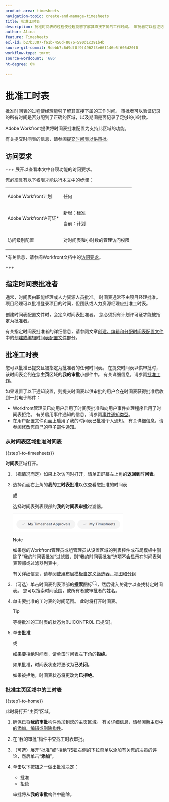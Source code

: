 ```yaml
---
product-area: timesheets
navigation-topic: create-and-manage-timesheets
title: 批准工时表
description: 批准时间表的过程使经理能够了解其直接下属的工作时间。 审批者可以验证记录的所有时间是否分配到了正确的区域，以及期间是否记录了足够的小时数。
author: Alina
feature: Timesheets
exl-id: b27b3307-f61b-456d-8076-590d1c391b4b
source-git-commit: 9debb7c6d9df0f9f4962f3e66f146e5f605d20f0
workflow-type: tm+mt
source-wordcount: '686'
ht-degree: 0%

---
```


# 批准工时表

<!--Audited: 8/2024-->

批准时间表的过程使经理能够了解其直接下属的工作时间。 审批者可以验证记录的所有时间是否分配到了正确的区域，以及期间是否记录了足够的小时数。

Adobe Workfront提供将时间表批准配置为支持此区域的功能。

有关提交时间表的信息，请参阅[提交时间表以供审批](../../timesheets/create-and-manage-timesheets/submit-timesheet-for-approval.md)。

## 访问要求

+++ 展开以查看本文中各项功能的访问要求。

您必须具有以下权限才能执行本文中的步骤：

<table style="table-layout:auto"> 
 <col> 
 </col> 
 <col> 
 </col> 
 <tbody> 
  <tr> 
   <td role="rowheader"><p>Adobe Workfront计划</p></td> 
   <td> <p>任何</p> </td> 
  </tr> 
  <tr> 
   <td role="rowheader"><p>Adobe Workfront许可证*</p></td> 
   <td> <p>新增：标准</p>
   <p>当前：计划 </p> 
   <tr> 
   <td role="rowheader">访问级别配置</td> 
   <td> <p>对时间表和小时数的管理访问权限 </p> </td> 
  </tr>

</td> 
  </tr> 
 </tbody> 
</table>

*有关信息，请参阅Workfront文档中的[访问要求](/help/quicksilver/administration-and-setup/add-users/access-levels-and-object-permissions/access-level-requirements-in-documentation.md)。

+++

## 指定时间表批准者

通常，时间表由职能经理或人力资源人员批准。 时间表通常不由项目经理批准。 项目经理可以批准登录项目的时间，但团队或人力资源经理应批准工时表。

创建时间表配置文件时，会定义时间表批准者。 您必须拥有计划许可证才能被指定为批准者。

有关指定时间表批准者的详细信息，请参阅文章[创建、编辑和分配时间表配置文件](../../timesheets/create-and-manage-timesheets/create-timesheet-profiles.md)中的[创建或编辑时间表配置文件](../../timesheets/create-and-manage-timesheets/create-timesheet-profiles.md#create)部分。

## 批准工时表

您可以批准已提交且被指定为批准者的任何时间表。 在提交时间表以供审批时，该时间表会列在您&#x200B;**主页**&#x200B;区域的&#x200B;**我的审批**&#x200B;小部件中。 有关详细信息，请参阅[批准工作](../../review-and-approve-work/manage-approvals/approving-work.md)。

如果设置了以下通知设置，则提交时间表以供审批的用户会在时间表获得批准后收到一封电子邮件：

* Workfront管理员已向用户启用了时间表批准和向用户事件处理程序启用了时间表拒绝。 有关启用事件通知的信息，请参阅[事件通知类型](../../administration-and-setup/manage-workfront/emails/event-notifications-available-in-wf.md)。
* 在用户配置文件页面上启用了我的时间表已批准个人通知。 有关详细信息，请参阅[修改您自己的电子邮件通知](/help/quicksilver/workfront-basics/using-notifications/activate-or-deactivate-your-own-event-notifications.md)。

### 从时间表区域批准时间表

{{step1-to-timesheets}}

**时间表**&#x200B;区域打开。

1. （视情况而定）如果上次访问时打开，请单击屏幕左上角的&#x200B;**返回到时间表**。

1. 选择页面右上角的&#x200B;**我的工时表批准**&#x200B;以仅查看您批准的时间表

   或

   选择时间表列表顶部的&#x200B;**我的时间表审批**&#x200B;过滤器。

   ![](assets/my-timesheet-approvals-my-timesheets-pills-on-timesheets-list-nwe-350x58.png)

   >[!NOTE]
   >
   >如果您的Workfront管理员或组管理员从设置区域的列表控件或布局模板中删除了“我的时间表批准”过滤器，则“我的时间表批准”选项不会显示在时间表列表顶部或过滤器列表中。
   >
   >有关详细信息，请参阅[使用布局模板自定义筛选器、视图和分组](../../administration-and-setup/customize-workfront/use-layout-templates/customize-fvg-list-controls-layout-template.md)
   >   
   >

1. （可选）单击时间表列表顶部的&#x200B;**搜索**&#x200B;图标![](assets/search-icon.png)，然后键入关键字以查找特定时间表。 您可以搜索时间范围，或所有者或审批者的姓名。
1. 单击要批准的工时表的时间范围。 此时将打开时间表。

   >[!TIP]
   >
   >等待批准的工时表的状态为[!UICONTROL 已提交]。


1. 单击&#x200B;**批准**

   或

   如果要拒绝时间表，请单击时间表左下角的&#x200B;**拒绝**。

   如果批准，时间表状态将更改为&#x200B;**已关闭**。

   如果被拒绝，时间表状态将更改为&#x200B;**已拒绝**。

### 批准主页区域中的工时表

{{step1-to-home}}

此时将打开“主页”区域。

1. 确保已将&#x200B;**我的审批**&#x200B;构件添加到您的主页区域。 有关详细信息，请参阅[新主页中的添加、编辑或删除构件](/help/quicksilver/workfront-basics/using-home/new-home/add-edit-remove-widgets-in-new-home.md)。
1. 在“我的审批”构件中查找工时表审批。
1. （可选）展开“批准”或“拒绝”按钮右侧的下拉菜单以添加有关您的决策的评论，然后单击“**添加**”。
1. 单击以下按钮之一做出批准决定：

   * 批准
   * 拒绝

   审批将从&#x200B;**我的审批**&#x200B;构件中删除。


